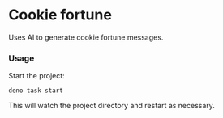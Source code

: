 # Cookie fortune

Uses AI to generate cookie fortune messages.

### Usage

Start the project:

```
deno task start
```

This will watch the project directory and restart as necessary.
